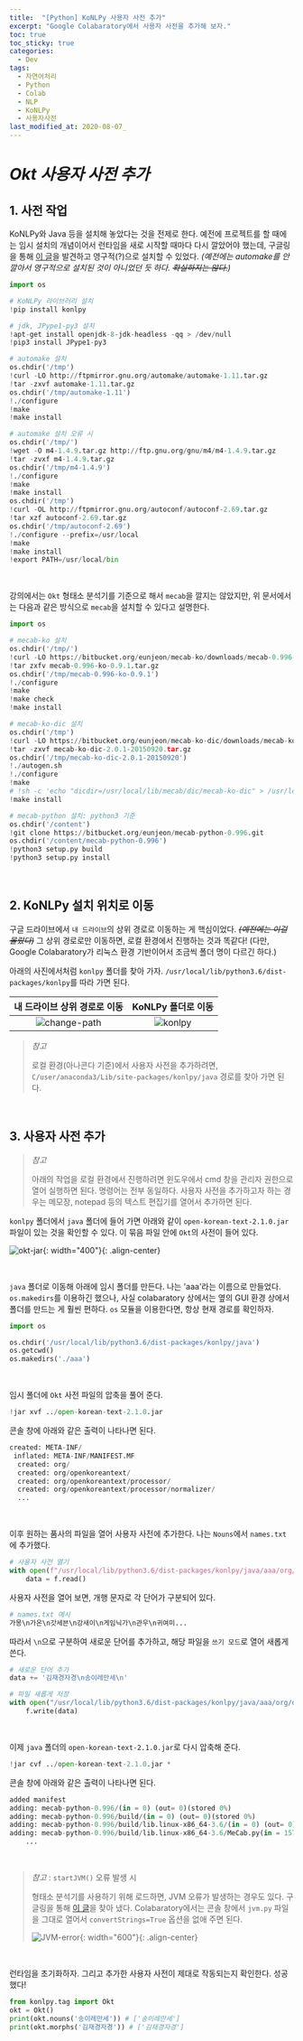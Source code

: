 ```yaml
---
title:  "[Python] KoNLPy 사용자 사전 추가"
excerpt: "Google Colabaratory에서 사용자 사전을 추가해 보자."
toc: true
toc_sticky: true
categories:
  - Dev
tags:
  - 자연어처리
  - Python
  - Colab
  - NLP
  - KoNLPy
  - 사용자사전
last_modified_at: 2020-08-07_
---
```






# _Okt 사용자 사전 추가_





## 1. 사전 작업



 KoNLPy와 Java 등을 설치해 놓았다는 것을 전제로 한다. 예전에 프로젝트를 할 때에는 임시 설치의 개념이어서 런타임을 새로 시작할 때마다 다시 깔았어야 했는데, 구글링을 통해 [이 글](https://colab.research.google.com/drive/1tL2WjfE0v_es4YJCLGoEJM5NXs_O_ytW#scrollTo=9gqwqppQaVqg)을 발견하고 영구적(?)으로 설치할 수 있었다. *(예전에는 automake를 안 깔아서 영구적으로 설치된 것이 아니었던 듯 하다. ~~확실하지는 않다.~~)*



```python
import os

# KoNLPy 라이브러리 설치
!pip install konlpy

# jdk, JPype1-py3 설치
!apt-get install openjdk-8-jdk-headless -qq > /dev/null
!pip3 install JPype1-py3

# automake 설치
os.chdir('/tmp')
!curl -LO http://ftpmirror.gnu.org/automake/automake-1.11.tar.gz
!tar -zxvf automake-1.11.tar.gz
os.chdir('/tmp/automake-1.11')
!./configure
!make
!make install

# automake 설치 오류 시
os.chdir('/tmp/') 
!wget -O m4-1.4.9.tar.gz http://ftp.gnu.org/gnu/m4/m4-1.4.9.tar.gz
!tar -zvxf m4-1.4.9.tar.gz
os.chdir('/tmp/m4-1.4.9')
!./configure
!make
!make install
os.chdir('/tmp')
!curl -OL http://ftpmirror.gnu.org/autoconf/autoconf-2.69.tar.gz
!tar xzf autoconf-2.69.tar.gz
os.chdir('/tmp/autoconf-2.69')
!./configure --prefix=/usr/local
!make
!make install
!export PATH=/usr/local/bin
```

<br>

 강의에서는 `Okt` 형태소 분석기를 기준으로 해서 `mecab`을 깔지는 않았지만, 위 문서에서는 다음과 같은 방식으로 `mecab`을 설치할 수 있다고 설명한다.

```python
import os

# mecab-ko 설치
os.chdir('/tmp/')
!curl -LO https://bitbucket.org/eunjeon/mecab-ko/downloads/mecab-0.996-ko-0.9.1.tar.gz
!tar zxfv mecab-0.996-ko-0.9.1.tar.gz
os.chdir('/tmp/mecab-0.996-ko-0.9.1')
!./configure
!make
!make check
!make install

# mecab-ko-dic 설치
os.chdir('/tmp')
!curl -LO https://bitbucket.org/eunjeon/mecab-ko-dic/downloads/mecab-ko-dic-2.0.1-20150920.tar.gz
!tar -zxvf mecab-ko-dic-2.0.1-20150920.tar.gz
os.chdir('/tmp/mecab-ko-dic-2.0.1-20150920')
!./autogen.sh
!./configure
!make
# !sh -c 'echo "dicdir=/usr/local/lib/mecab/dic/mecab-ko-dic" > /usr/local/etc/mecabrc'
!make install

# mecab-python 설치: python3 기준
os.chdir('/content')
!git clone https://bitbucket.org/eunjeon/mecab-python-0.996.git
os.chdir('/content/mecab-python-0.996')
!python3 setup.py build
!python3 setup.py install
```

<br>

## 2. KoNLPy 설치 위치로 이동



 구글 드라이브에서 `내 드라이브`의 상위 경로로 이동하는 게 핵심이었다. ~~*(예전에는 이걸 몰랐다)*~~ 그 상위 경로로만 이동하면, 로컬 환경에서 진행하는 것과 똑같다! (다만, Google Colabaratory가 리눅스 환경 기반이어서 조금씩 폴더 명이 다르긴 하다.)

 아래의 사진에서처럼 `konlpy` 폴더를 찾아 가자. `/usr/local/lib/python3.6/dist-packages/konlpy`를 따라 가면 된다.



|               내 드라이브 상위 경로로 이동                |                  KoNLPy 폴더로 이동                  |
| :-------------------------------------------------------: | :--------------------------------------------------: |
| ![change-path]({{site.url}}/assets/images/user-dic-1.png) | ![konlpy]({{site.url}}/assets/images/user-dic-2.png) |



> *참고* 
>
>  로컬 환경(아나콘다 기준)에서 사용자 사전을 추가하려면, `C/user/anaconda3/Lib/site-packages/konlpy/java` 경로를 찾아 가면 된다.

<br>

## 3. 사용자 사전 추가



> *참고* 
>
>  아래의 작업을 로컬 환경에서 진행하려면 윈도우에서 cmd 창을 관리자 권한으로 열어 실행하면 된다. 명령어는 전부 동일하다. 사용자 사전을 추가하고자 하는 경우는 메모장, notepad 등의 텍스트 편집기를 열어서 추가하면 된다.



 `konlpy` 폴더에서 `java` 폴더에 들어 가면 아래와 같이 `open-korean-text-2.1.0.jar` 파일이 있는 것을 확인할 수 있다. 이 묶음 파일 안에 `Okt`의 사전이 들어 있다. 



![okt-jar]({{site.url}}/assets/images/user-dic-3.png){: width="400"}{: .align-center}

<br>

 `java` 폴더로 이동해 아래에 임시 폴더를 만든다. 나는 'aaa'라는 이름으로 만들었다. `os.makedirs`를 이용하긴 했으나, 사실 colabaratory 상에서는 옆의 GUI 환경 상에서 폴더를 만드는 게 훨씬 편하다. `os` 모듈을 이용한다면, 항상 현재 경로를 확인하자.

```python
import os

os.chdir('/usr/local/lib/python3.6/dist-packages/konlpy/java')
os.getcwd() 
os.makedirs('./aaa')
```

<br>

 임시 폴더에 `Okt` 사전 파일의 압축을 풀어 준다.

```python
!jar xvf ../open-korean-text-2.1.0.jar
```

 콘솔 창에 아래와 같은 출력이 나타나면 된다.

```python
created: META-INF/
 inflated: META-INF/MANIFEST.MF
  created: org/
  created: org/openkoreantext/
  created: org/openkoreantext/processor/
  created: org/openkoreantext/processor/normalizer/
  ...
```

<br>

 이후 원하는 품사의 파일을 열어 사용자 사전에 추가한다. 나는 `Nouns`에서 `names.txt`에 추가했다. 

```python
# 사용자 사전 열기
with open(f"/usr/local/lib/python3.6/dist-packages/konlpy/java/aaa/org/openkoreantext/processor/util/noun/names.txt") as f:
    data = f.read()
```



 사용자 사전을 열어 보면, 개행 문자로 각 단어가 구분되어 있다. 

```python
# names.txt 예시
가몽\n가온\n갓세븐\n강새이\n게임닉가\n관우\n귀여미...
```



  따라서 `\n`으로 구분하여 새로운 단어를 추가하고, 해당 파일을 `쓰기 모드`로 열어 새롭게 쓴다.

```python
# 새로운 단어 추가
data += '김재경자경\n송이레만세\n'

# 파일 새롭게 저장
with open("/usr/local/lib/python3.6/dist-packages/konlpy/java/aaa/org/openkoreantext/processor/util/noun/names.txt", 'w') as f:
    f.write(data)
```

<br>

 이제 `java` 폴더의 `open-korean-text-2.1.0.jar`로 다시 압축해 준다.

```python
!jar cvf ../open-korean-text-2.1.0.jar * 
```



 콘솔 창에 아래와 같은 출력이 나타나면 된다.

```python
added manifest
adding: mecab-python-0.996/(in = 0) (out= 0)(stored 0%)
adding: mecab-python-0.996/build/(in = 0) (out= 0)(stored 0%)
adding: mecab-python-0.996/build/lib.linux-x86_64-3.6/(in = 0) (out= 0)(stored 0%)
adding: mecab-python-0.996/build/lib.linux-x86_64-3.6/MeCab.py(in = 15733) (out= 2743)(deflated 82%)
    ...
```



<br>

> *참고* : `startJVM()` 오류 발생 시
>
>  형태소 분석기를 사용하기 위해 로드하면, JVM 오류가 발생하는 경우도 있다. 구글링을 통해 [이 글](https://i-am-eden.tistory.com/9)을 찾아 냈다. Colabaratory에서는 콘솔 창에서 `jvm.py` 파일을 그대로 열어서 `convertStrings=True` 옵션을 없애 주면 된다.
>
> ![JVM-error]({{site.url}}/assets/images/user-dic-4.png){: width="600"}{: .align-center}

<br>



 런타임을 초기화하자. 그리고 추가한 사용자 사전이 제대로 작동되는지 확인한다. 성공했다!



```python
from konlpy.tag import Okt
okt = Okt()
print(okt.nouns('송이레만세')) # ['송이레만세']
print(okt.morphs('김재경자경')) # ['김재경자경']
```

